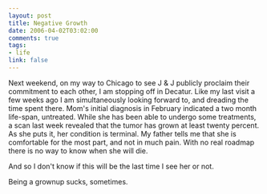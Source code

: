 ```yaml
--- 
layout: post
title: Negative Growth
date: 2006-04-02T03:02:00
comments: true
tags:
- life
link: false
---
```

Next weekend, on my way to Chicago to see J &amp; J publicly proclaim their commitment to each other, I am stopping off in Decatur. Like my last visit a few weeks ago I am simultaneously looking forward to, and dreading the time spent there. Mom's initial diagnosis in February indicated a two month life-span, untreated. While she has been able to undergo some treatments, a scan last week revealed that the tumor has grown at least twenty percent. As she puts it, her condition is terminal. My father tells me that she is comfortable for the most part, and not in much pain. With no real roadmap there is no way to know when she will die.

And so I don't know if this will be the last time I see her or not.

Being a grownup sucks, sometimes.

